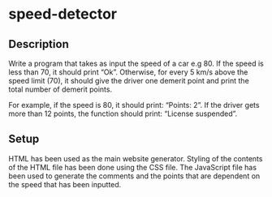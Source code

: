 # speed-detector

## Description

Write a program that takes as input the speed of a car e.g 80. If the speed is less than 70, it should print “Ok”. Otherwise, for every 5 km/s above the speed limit (70), it should give the driver one demerit point and print the total number of demerit points.

For example, if the speed is 80, it should print: “Points: 2”. If the driver gets more than 12 points, the function should print: “License suspended”.

## Setup
HTML has been used as the main website generator. Styling of the contents of the HTML file has been done using the CSS file. The JavaScript file has been used to generate the comments and the points that are dependent on the speed that has been inputted.


